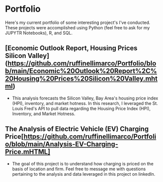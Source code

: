 # Portfolio
Here's my current portfolio of some interesting project's I've conducted. These projects were accomplished using Python (feel free to ask for my JUPYTR Notebooks), R, and SQL. 

## [Economic Outlook Report, Housing Prices Silicon Valley] (https://github.com/ruffinellimarco/Portfolio/blob/main/Economic%20Outlook%20Report%2C%20Housing%20Prices%20Silicon%20Valley.mhtml)
* This analysis forecasts the Silicon Valley, Bay Area's housing price index (HPI), inventory, and market hotness. In this research, I leveraged the St. Louis Fred's API to pull data regarding the Housing Price Index (HPI), Inventory, and Market Hotness. 

## The Analysis of Electric Vehicle (EV) Charging Price[https://github.com/ruffinellimarco/Portfolio/blob/main/Analysis-EV-Charging-Price.mHTML]
* The goal of this project is to understand how charging is priced on the basis of location and firm. Feel free to message me with questions pertaining to the analysis and data leveraged in this project on linkedIn.
